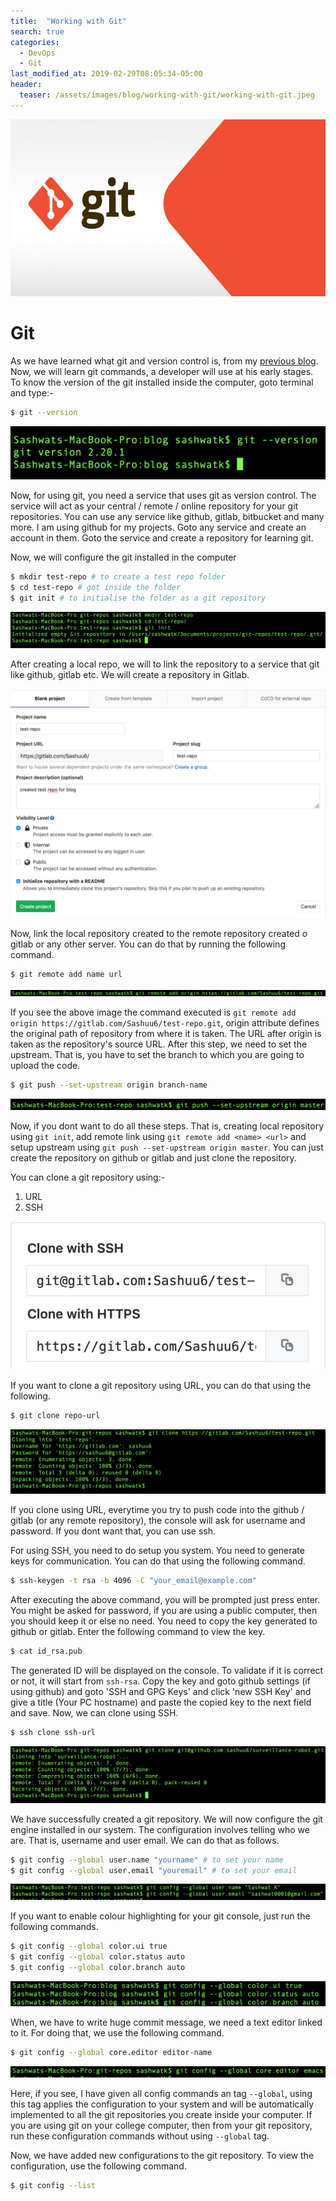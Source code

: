 ```yaml
---
title:  "Working with Git"
search: true
categories: 
  - DevOps
  - Git
last_modified_at: 2019-02-29T08:05:34-05:00
header:
  teaser: /assets/images/blog/working-with-git/working-with-git.jpeg
---
```


![Working with Git](/assets/images/blog/working-with-git/working-with-git.jpeg)

# Git

As we have learned what git and version control is, from my [previous blog](https://www.sashwat.in/devops/git/introduction-to-git/). Now, we will learn git commands, a developer will use at his early stages. To know the version of the git installed inside the computer, goto terminal and type:-

```bash
$ git --version
```

![git --version](/assets/images/blog/working-with-git/git-version.png)

Now, for using git, you need a service that uses git as version control. The service will act as your central / remote / online repository for your git repositories. You can use any service like github, gitlab, bitbucket and many more. I am using github for my projects. Goto any service and create an account in them. Goto the service and create a repository for learning git.

Now, we will configure the git installed in the computer 

```bash
$ mkdir test-repo # to create a test repo folder
$ cd test-repo # got inside the folder
$ git init # to initialise the folder as a git repository
```

![git init](/assets/images/blog/working-with-git/git-init.png)

After creating a local repo, we will to link the repository to a service that git like github, gitlab etc.
We will create a repository in Gitlab.

![gitlab](/assets/images/blog/working-with-git/gitlab-example.png)

Now, link the local repository created to the remote repository created o gitlab or any other server. You can do that by running the following command.

```bash
$ git remote add name url
```
![adding repo](/assets/images/blog/working-with-git/git-add-repo.png)

If you see the above image the command executed is `git remote add origin https://gitlab.com/Sashuu6/test-repo.git`, origin attribute defines the original path of repository from where it is taken. The URL after origin is taken as the repository's source URL. After this step, we need to set the upstream. That is, you have to set the branch to which you are going to upload the code.

```bash
$ git push --set-upstream origin branch-name
```

![adding repo](/assets/images/blog/working-with-git/git-upstream.png)

Now, if you dont want to do all these steps. That is, creating local repository using `git init`, add remote link using `git remote add <name> <url>` and setup upstream using `git push --set-upstream origin master`. You can just create the repository on github or gitlab and just clone the repository.

You can clone a git repository using:-
1. URL
2. SSH

![adding repo](/assets/images/blog/working-with-git/git-clone-techniques.png)

If you want to clone a git repository using URL, you can do that using the following.

```bash
$ git clone repo-url
```

![cloning repo using URL](/assets/images/blog/working-with-git/git-clone-using-url.png)

If you clone using URL, everytime you try to push code into the github / gitlab (or any remote repository), the console will ask for username and password. If you dont want that, you can use ssh.

For using SSH, you need to do setup you system. You need to generate keys for communication. You can do that using the following command.

```bash
$ ssh-keygen -t rsa -b 4096 -C "your_email@example.com"
```
After executing the above command, you will be prompted just press enter. You might be asked for password, if you are using a public computer, then you should keep it or else no need. You need to copy the key generated to github or gitlab. Enter the following command to view the key.

```bash
$ cat id_rsa.pub
```

The generated ID will be displayed on the console. To validate if it is correct or not, it will start from `ssh-rsa`. Copy the key and goto github settings (if using github) and goto 'SSH and GPG Keys' and click 'new SSH Key' and give a title (Your PC hostname) and paste the copied key to the next field and save. Now, we can clone using SSH.

```bash
$ ssh clone ssh-url
```

![cloning repo using SSH](/assets/images/blog/working-with-git/git-clone-using-ssh.png)

We have successfully created a git repository. We will now configure the git engine installed in our system. The configuration involves telling who we are. That is, username and user email. We can do that as follows.

```bash
$ git config --global user.name "yourname" # to set your name
$ git config --global user.email "youremail" # to set your email
```
![git init](/assets/images/blog/working-with-git/git-config.png)

If you want to enable colour highlighting for your git console, just run the following commands.

```bash
$ git config --global color.ui true
$ git config --global color.status auto
$ git config --global color.branch auto
```
![git init](/assets/images/blog/working-with-git/git-ui-color.png)

When, we have to write huge commit message, we need a text editor linked to it. For doing that, we use the following command.

```bash
$ git config --global core.editor editor-name
```

![git init](/assets/images/blog/working-with-git/git-core-editor.png)

Here, if you see, I have given all config commands an tag `--global`, using this tag applies the configuration to your system and will be automatically implemented to all the git repositories you create inside your computer. If you are using git on your college computer, then from your git repository, run these configuration commands without using `--global` tag.

Now, we have added new configurations to the git repository. To view the configuration, use the following command.

```bash
$ git config --list
```

